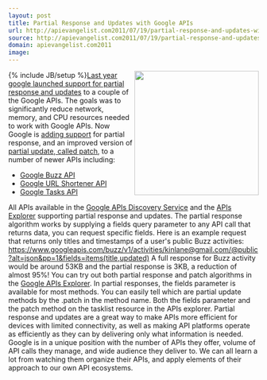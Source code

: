 ```yaml
---
layout: post
title: Partial Response and Updates with Google APIs
url: http://apievangelist.com2011/07/19/partial-response-and-updates-with-google-apis/
source: http://apievangelist.com2011/07/19/partial-response-and-updates-with-google-apis/
domain: apievangelist.com2011
image: 
---
```

{% include JB/setup %}<img src="http://kinlane-productions.s3.amazonaws.com/api-evangelist/puzzle-partial.png"  width="250" align="right" /><a title="last year google launched support for partial responses and updates" href="http://googlecode.blogspot.com/2010/03/making-apis-faster-introducing-partial.html">Last year google launched support for partial response and updates</a> to a couple of the Google APIs. The goals was to significantly reduce network, memory, and CPU resources needed to work with Google APIs.
Now Google is <a title="adding support" href="http://googlecode.blogspot.com/2011/07/lightning-fast-performance-tips-for.html">adding support</a> for partial response, and an improved version of <a title="partial update, called patch" href="http://code.google.com/apis/buzz/v1/performance.htmlpatch">partial update, called patch</a>, to a number of newer APIs including:
<ul>
     <li>
          <a title="Google Buzz API" href="http://code.google.com/apis/buzz/">Google Buzz API</a>
     </li>
     <li>
          <a title="Google URL Shortener API" href="http://code.google.com/apis/urlshortener/">Google URL Shortener API</a>
     </li>
     <li>
          <a title="Google Tasks API" href="http://code.google.com/apis/tasks/">Google Tasks API</a>
     </li>
</ul>All APIs available in the <a title="Google APIs Discovery Service" href="http://blog.apievangelist.com/2011/05/21/google-apis-discovery-service/">Google APIs Discovery Service</a> and the <a title="Google APIs Explorer" href="http://blog.apievangelist.com/2011/05/21/google-apis-explorer/">APIs Explorer</a> supporting partial response and updates.
The partial response algorithm works by supplying a fields query parameter to any API call that returns data, you can request specific fields.
Here is an example request that returns only titles and timestamps of a user's public Buzz activities: <a href="http://blog.apievangelist.com/2011/05/21/google-apis-explorer/">https://www.googleapis.com/buzz/v1/activities/kinlane@gmail.com/@public?alt=json&amp;pp=1&amp;fields=items(title,updated)</a>
A full response for Buzz activity would be around 53KB and the partial response is 3KB, a reduction of almost 95%!
You can try out both partial response and patch algorithms in the <a title="Google APIs Explorer" href="https://code.google.com/apis/explorer/">Google APIs Explorer</a>. In partial responses, the fields parameter is available for most methods. You can easily tell which are partial update methods by the .patch in the method name. Both the fields parameter and the patch method on the tasklist resource in the APIs explorer.
Partial response and updates are a great way to make APIs more efficient for devices with limited connectivity, as well as making API platforms operate as efficiently as they can by delivering only what information is needed.
Google is in a unique position with the number of APIs they offer, volume of API calls they manage, and wide audience they deliver to. We can all learn a lot from watching them organize their APIs, and apply elements of their approach to our own API ecosystems.
